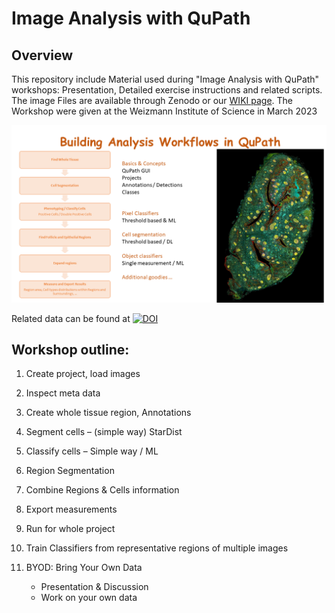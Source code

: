 # Image Analysis with QuPath  

## Overview

This repository include Material used during "Image Analysis with QuPath" workshops: Presentation, Detailed exercise instructions and related scripts. 
The image Files are available through Zenodo or our [WIKI page](https://cellobservatory.atlassian.net/wiki/spaces/BIMGP/pages/2427645/Image+Analysis+Training+Material). 
The Workshop were given at the Weizmann Institute of Science in March 2023 
<p align="center">
<img src="https://github.com/WIS-MICC-CellObservatory/QuPathTutorial/blob/main/WorkshopOverview.png" width="750" title="Overview">
	</p>
Related data can be found at <a href="https://doi.org/10.5281/zenodo.7737902"><img src="https://zenodo.org/badge/DOI/10.5281/zenodo.7737902.svg" alt="DOI"></a> 

## Workshop outline:  

1. Create project, load images
2. Inspect meta data
3. Create whole tissue region, Annotations
4. Segment cells – (simple way) StarDist
5. Classify cells – Simple way / ML 
6. Region Segmentation 
7. Combine Regions & Cells information
8. Export measurements 
9. Run for whole project

10. Train Classifiers from representative regions of multiple images

11. BYOD: Bring Your Own Data
	- Presentation & Discussion
	- Work on your own data 
 
  
